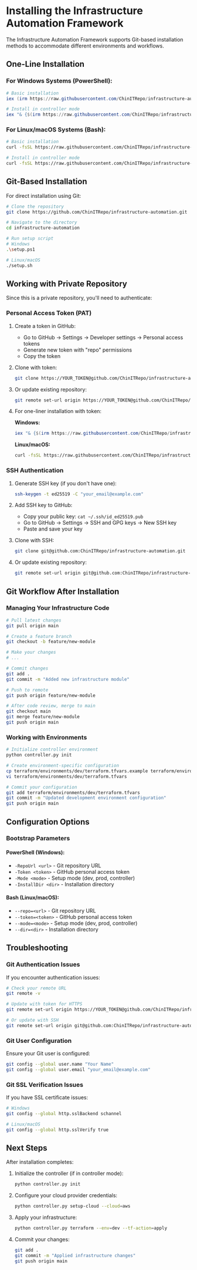 # Installing the Infrastructure Automation Framework

The Infrastructure Automation Framework supports Git-based installation methods to accommodate different environments and workflows.

## One-Line Installation

### For Windows Systems (PowerShell):

```powershell
# Basic installation
iex (irm https://raw.githubusercontent.com/ChinITRepo/infrastructure-automation/main/bootstrap.ps1)

# Install in controller mode
iex "& {$(irm https://raw.githubusercontent.com/ChinITRepo/infrastructure-automation/main/bootstrap.ps1)} -Mode controller"
```

### For Linux/macOS Systems (Bash):

```bash
# Basic installation
curl -fsSL https://raw.githubusercontent.com/ChinITRepo/infrastructure-automation/main/bootstrap.sh | bash

# Install in controller mode
curl -fsSL https://raw.githubusercontent.com/ChinITRepo/infrastructure-automation/main/bootstrap.sh | bash -s -- --controller
```

## Git-Based Installation

For direct installation using Git:

```bash
# Clone the repository
git clone https://github.com/ChinITRepo/infrastructure-automation.git

# Navigate to the directory
cd infrastructure-automation

# Run setup script
# Windows
.\setup.ps1

# Linux/macOS
./setup.sh
```

## Working with Private Repository

Since this is a private repository, you'll need to authenticate:

### Personal Access Token (PAT)

1. Create a token in GitHub:
   - Go to GitHub → Settings → Developer settings → Personal access tokens
   - Generate new token with "repo" permissions
   - Copy the token

2. Clone with token:
   ```bash
   git clone https://YOUR_TOKEN@github.com/ChinITRepo/infrastructure-automation.git
   ```

3. Or update existing repository:
   ```bash
   git remote set-url origin https://YOUR_TOKEN@github.com/ChinITRepo/infrastructure-automation.git
   ```

4. For one-liner installation with token:

   **Windows:**
   ```powershell
   iex "& {$(irm https://raw.githubusercontent.com/ChinITRepo/infrastructure-automation/main/bootstrap.ps1)} -Token 'YOUR_TOKEN'"
   ```

   **Linux/macOS:**
   ```bash
   curl -fsSL https://raw.githubusercontent.com/ChinITRepo/infrastructure-automation/main/bootstrap.sh | bash -s -- --token=YOUR_TOKEN
   ```

### SSH Authentication

1. Generate SSH key (if you don't have one):
   ```bash
   ssh-keygen -t ed25519 -C "your_email@example.com"
   ```

2. Add SSH key to GitHub:
   - Copy your public key: `cat ~/.ssh/id_ed25519.pub`
   - Go to GitHub → Settings → SSH and GPG keys → New SSH key
   - Paste and save your key

3. Clone with SSH:
   ```bash
   git clone git@github.com:ChinITRepo/infrastructure-automation.git
   ```

4. Or update existing repository:
   ```bash
   git remote set-url origin git@github.com:ChinITRepo/infrastructure-automation.git
   ```

## Git Workflow After Installation

### Managing Your Infrastructure Code

```bash
# Pull latest changes
git pull origin main

# Create a feature branch
git checkout -b feature/new-module

# Make your changes
# ...

# Commit changes
git add .
git commit -m "Added new infrastructure module"

# Push to remote
git push origin feature/new-module

# After code review, merge to main
git checkout main
git merge feature/new-module
git push origin main
```

### Working with Environments

```bash
# Initialize controller environment
python controller.py init

# Create environment-specific configuration
cp terraform/environments/dev/terraform.tfvars.example terraform/environments/dev/terraform.tfvars
vi terraform/environments/dev/terraform.tfvars

# Commit your configuration
git add terraform/environments/dev/terraform.tfvars
git commit -m "Updated development environment configuration"
git push origin main
```

## Configuration Options

### Bootstrap Parameters

#### PowerShell (Windows):
- `-RepoUrl <url>` - Git repository URL
- `-Token <token>` - GitHub personal access token
- `-Mode <mode>` - Setup mode (dev, prod, controller)
- `-InstallDir <dir>` - Installation directory

#### Bash (Linux/macOS):
- `--repo=<url>` - Git repository URL
- `--token=<token>` - GitHub personal access token
- `--mode=<mode>` - Setup mode (dev, prod, controller)
- `--dir=<dir>` - Installation directory

## Troubleshooting

### Git Authentication Issues

If you encounter authentication issues:

```bash
# Check your remote URL
git remote -v

# Update with token for HTTPS
git remote set-url origin https://YOUR_TOKEN@github.com/ChinITRepo/infrastructure-automation.git

# Or update with SSH
git remote set-url origin git@github.com:ChinITRepo/infrastructure-automation.git
```

### Git User Configuration

Ensure your Git user is configured:

```bash
git config --global user.name "Your Name"
git config --global user.email "your_email@example.com"
```

### Git SSL Verification Issues

If you have SSL certificate issues:

```bash
# Windows
git config --global http.sslBackend schannel

# Linux/macOS
git config --global http.sslVerify true
```

## Next Steps

After installation completes:

1. Initialize the controller (if in controller mode):
   ```bash
   python controller.py init
   ```

2. Configure your cloud provider credentials:
   ```bash
   python controller.py setup-cloud --cloud=aws
   ```

3. Apply your infrastructure:
   ```bash
   python controller.py terraform --env=dev --tf-action=apply
   ```

4. Commit your changes:
   ```bash
   git add .
   git commit -m "Applied infrastructure changes"
   git push origin main
   ``` 